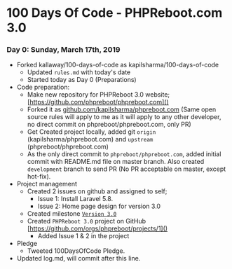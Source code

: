 # 100 Days Of Code - PHPReboot.com 3.0

### Day 0: Sunday, March 17th, 2019

- Forked kallaway/100-days-of-code as kapilsharma/100-days-of-code
  - Updated `rules.md` with today's date
  - Started today as Day 0 (Preparations)
- Code preparation:
  - Make new repository for PHPReboot 3.0 website; [https://github.com/phpreboot/phpreboot.com]()
  - Forked it as [github.com/kapilsharma/phpreboot.com]() (Same open source rules will apply to me as it will apply to any other developer, no direct commit on phpreboot/phpreboot.com, only PR)
  - Get Created project locally, added git `origin` (kapilsharma/phpreboot.com) and `upstream` (phpreboot/phpreboot.com)
  - As the only direct commit to `phpreboot/phpreboot.com`, added initial commit with README.md file on master branch. Also created `development` branch to send PR (No PR acceptable on master, except hot-fix).
- Project management
  - Created 2 issues on github and assigned to self;
    - Issue 1: Install Laravel 5.8.
    - Issue 2: Home page design for version 3.0
  - Created milestone [`Version 3.0`](https://github.com/phpreboot/phpreboot.com/milestone/1)
  - Created `PHPReboot 3.0` project on GitHub [https://github.com/orgs/phpreboot/projects/1]()
    - Added Issue 1 & 2 in the project
- Pledge
  - Tweeted 100DaysOfCode Pledge.
- Updated log.md, will commit after this line.
